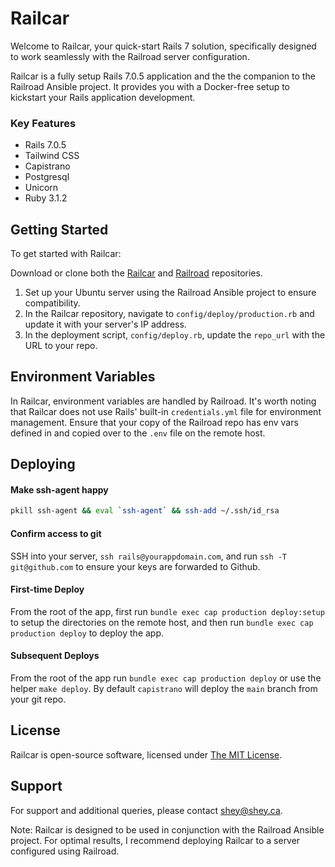 # Railcar

Welcome to Railcar, your quick-start Rails 7 solution, specifically designed to work seamlessly with the Railroad server configuration.

Railcar is a fully setup Rails 7.0.5 application and the the companion to the Railroad Ansible project. It provides you with a Docker-free setup to kickstart your Rails application development.

### Key Features
* Rails 7.0.5
* Tailwind CSS
* Capistrano
* Postgresql
* Unicorn
* Ruby 3.1.2

## Getting Started
To get started with Railcar:

Download or clone both the [Railcar](https://github.com/shey/railcar/) and [Railroad](https://github.com/shey/railroad) repositories.

1. Set up your Ubuntu server using the Railroad Ansible project to ensure compatibility.
1. In the Railcar repository, navigate to `config/deploy/production.rb` and update it with your server's IP address.
1. In the deployment script, `config/deploy.rb`, update the `repo_url` with the URL to your repo.

## Environment Variables
In Railcar, environment variables are handled by Railroad. It's worth noting that Railcar does not use Rails' built-in `credentials.yml` file for environment management. Ensure that your copy of the Railroad repo has env vars defined in and copied over to the `.env` file on the remote host.

## Deploying

#### Make ssh-agent happy
```sh
pkill ssh-agent && eval `ssh-agent` && ssh-add ~/.ssh/id_rsa
```

#### Confirm access to git
SSH into your server, `ssh rails@yourappdomain.com`, and run `ssh -T git@github.com` to ensure your keys are forwarded to Github.

#### First-time Deploy
From the root of the app, first run `bundle exec cap production deploy:setup` to setup the directories on the remote host, and then run `bundle exec cap production deploy` to deploy the app.

#### Subsequent Deploys
From the root of the app run `bundle exec cap production deploy` or use the helper `make deploy`. By default `capistrano` will deploy the `main` branch from your git repo.

## License
Railcar is open-source software, licensed under [The MIT License](LICENSE).

## Support
For support and additional queries, please contact shey@shey.ca.

Note: Railcar is designed to be used in conjunction with the Railroad Ansible project. For optimal results, I recommend deploying Railcar to a server configured using Railroad.
